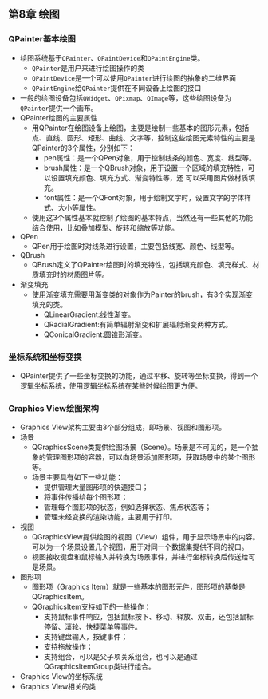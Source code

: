 ## 第8章 绘图
### QPainter基本绘图
- 绘图系统基于`QPainter`、`QPaintDevice`和`QPaintEngine`类。
	- `QPainter`是用户来进行绘图操作的类
	- `QPaintDevice`是一个可以使用`QPainter`进行绘图的抽象的二维界面
	- `QPaintEngine`给`QPainter`提供在不同设备上绘图的接口
- 一般的绘图设备包括`QWidget`、`QPixmap`、`QImage`等，这些绘图设备为`QPainter`提供一个画布。
- QPainter绘图的主要属性
	- 用QPainter在绘图设备上绘图，主要是绘制一些基本的图形元素，包括点、直线、圆形、矩形、曲线、文字等，控制这些绘图元素特性的主要是QPainter的3个属性，分别如下：
		- pen属性：是一个QPen对象，用于控制线条的颜色、宽度、线型等。
		- brush属性：是一个QBrush对象，用于设置一个区域的填充特性，可以设置填充颜色、填充方式、渐变特性等，还 可以采用图片做材质填充。
		- font属性：是一个QFont对象，用于绘制文字时，设置文字的字体样式、大小等属性。
	- 使用这3个属性基本就控制了绘图的基本特点，当然还有一些其他的功能结合使用，比如叠加模型、旋转和缩放等功能。
- QPen
	- QPen用于绘图时对线条进行设置，主要包括线宽、颜色、线型等。
- QBrush
	- QBrush定义了QPainter绘图时的填充特性，包括填充颜色、填充样式、材质填充时的材质图片等。
- 渐变填充
	- 使用渐变填充需要用渐变类的对象作为Painter的brush，有3个实现渐变填充的类。
		- QLinearGradient:线性渐变。
		- QRadialGradient:有简单辐射渐变和扩展辐射渐变两种方式。
		- QConicalGradient:圆锥形渐变。
### 坐标系统和坐标变换
- QPainter提供了一些坐标变换的功能，通过平移、旋转等坐标变换，得到一个逻辑坐标系统，使用逻辑坐标系统在某些时候绘图更方便。
### Graphics View绘图架构
- Graphics View架构主要由3个部分组成，即场景、视图和图形项。
- 场景
	- QGraphicsScene类提供绘图场景（Scene）。场景是不可见的，是一个抽象的管理图形项的容器，可以向场景添加图形项，获取场景中的某个图形等。
	- 场景主要具有如下一些功能：
		- 提供管理大量图形项的快速接口；
		- 将事件传播给每个图形项；
		- 管理每个图形项的状态，例如选择状态、焦点状态等；
		- 管理未经变换的渲染功能，主要用于打印。
- 视图
	- QGraphicsView提供绘图的视图（View）组件，用于显示场景中的内容。可以为一个场景设置几个视图，用于对同一个数据集提供不同的视口。
	- 视图接收键盘和鼠标输入并转换为场景事件，并进行坐标转换后传送给可是场景。
- 图形项
	- 图形项（Graphics Item）就是一些基本的图形元件，图形项的基类是QGraphicsItem。
	- QGraphicsItem支持如下的一些操作：
		- 支持鼠标事件响应，包括鼠标按下、移动、释放、双击，还包括鼠标停留、滚轮、快捷菜单等事件。
		- 支持键盘输入，按键事件；
		- 支持拖放操作；
		- 支持组合，可以是父子项关系组合，也可以是通过QGraphicsItemGroup类进行组合。
- Graphics View的坐标系统
- Graphics View相关的类
